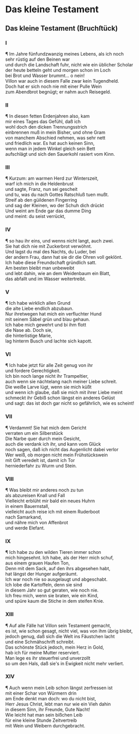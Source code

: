 # Das kleine Testament
<a name="108"></a>
## Das kleine Testament (Bruchſtück)

### Ⅰ

¶ Im Jahre fünfundzwanzig meines Lebens, als ich noch  
sehr rüstig auf den Beinen war  
und durch die Landschaft fuhr, nicht wie ein üblicher Scholar  
der heute betteln geht und morgen schon im Loch  
bei Brot und Wasser brummt… o nein!  
Villon war auch in diesem Falle zwar kein Tugendheld.  
Doch hat er sich noch nie mit einer Pulle Wein  
zum Abendbrot begnügt; er nahm auch Reisegeld.

### Ⅱ

¶ In diesen fetten Erdenjahren also, kam  
mir eines Tages das Gefühl, daß ich  
wohl doch den dicken Trennungsstrich  
einbrennen muß in mein Bisher, und ohne Gram  
von manchem Abschied nehmen, was sehr nett  
und friedlich war. Es hat auch keinen Sinn,  
wenn man in jedem Winkel gleich sein Bett  
aufschlägt und sich den Sauerkohl rasiert vom Kinn.

### Ⅲ

¶ Kurzum: am warmen Herd zur Winterszeit,  
warf ich mich in die Heldenbrust  
und sagte, Franz, nun sei gescheit  
und tu, was du nach Gottes Ratschluß tuen mußt.  
Streif ab den güildenen Fingerring  
<a name="109"></a>und sag der Kleinen, wo der Schuh dich drückt  
Und weint am Ende gar das dumme Ding  
und meint: du seist verrückt,

### Ⅳ

¶ so hau ihr eins, und wenns nicht langt, auch zwei.  
Sie hat dich nie mit Zuckerbrot verwöhnt.  
Und lagst du mal des Nachts, du Luder, bei  
der andern Frau, dann hat sie dir die Ohren voll geklönt.  
Ich habe diese Freundschaft gründlich satt.  
Am besten bleibt man unbeweibt  
und lebt dahin, wie an dem Weidenbaum ein Blatt,  
das abfallt und im Wasser weitertreibt.

### Ⅴ

¶ Ich habe wirklich allen Grund  
die alte Liebe endlich abzubaun.  
Nur ihretwegen hat mich ein verfluchter Hund  
mit seinem Säbel grün und blau gehaun.  
Ich habe mich gewehrt und bi ihm flott  
die Nase ab. Doch sie,  
die hinterlistige Marie,  
lag hinterm Busch und lachte sich kapott.

### Ⅵ

¶ Ich habe jetzt für alle Zeit genug von ihr  
und fordere Gerechtigkeit.  
Ich bin noch lange nicht ihr Trampeltier,    
auch wenn sie nächtelang nach meiner Liebe schreit.  
<a name="110"></a>Die weiße Larve lügt, wenn sie mich küßt  
und wenn ich glaube, daß sie mich mit ihrer Liebe meint  
schmeckt ihr Gebiß schon längst ein anderes Gelüst  
und sagt: das ist doch gar nicht so gefährlich, wie es scheint!

### Ⅶ

¶ Verdammt! Sie hat mich dem Gericht  
verraten um ein Silberstück  
Die Narbe quer durch mein Gesicht,  
auch die verdank ich ihr, und kann vom Glück  
noch sagen, daß ich nicht das Augenlicht dabei verlor  
Wer weiß, ob morgen nicht mein Frühstückswein  
mit Gift veredelt ist, damit ich Tor  
herniederfahr zu Wurm und Stein.

### Ⅷ

¶ Was bleibt mir anderes noch zu tun  
als abzureisen Knall und Fall  
Vielleicht erblüht mir bald ein neues Huhrn  
in einem Bauernstall,  
vielleicht auch reise ich mit einem Ruderboot  
nach Samarkand,  
und nähre mich von Affenbrot  
und werde Elefant.

### Ⅸ

¶ Ich habe zu den wilden Tieren immer schon  
mich hingesehnt. Ich habe, als der Herr mich schuf,  
aus einem grauen Haufen Ton,  
<a name="112"></a>Denn mit dem Sack, auf den ihrs abgesehen habt,  
hat längst der Hunger aufgeräumt.  
Ich war noch nie so ausgelaugt und abgeschabt.  
Ich lobe die Kartoffeln, denn sie sind  
in diesem Jahr so gut geraten, wie noch nie.  
Ich freu mich, wenn sie braten, wie ein Kind,  
und spüre kaum die Stiche in dem steifen Knie.

### ⅩⅢ

¶ Auf alle Fälle hat Villon sein Testament gemacht,  
es ist, wie schon gesagt, nicht viel, was von ihm übrig bleibt,  
jedoch genug, daß sich die Welt ins Fäustchen lacht  
und eine Schmähschrift schreibt.  
Das schönste Stück jedoch, mein Herz in Gold,  
hab ich für meine Mutter reserviert.  
Man lege es ihr steuerfrei und unverzollt  
so um den Hals, daß sie's in Ewigkeit nicht mehr verliert.

### ⅩⅣ

¶ Auch wenn mein Leib schon längst zerfressen ist  
mit einer Schar von Würmern drin  
am Ende denkt man doch: wo du nicht bist,  
Herr Jesus Christ, lebt man nur wie ein Vieh dahin  
in diesem Sinn, ihr Freunde, Gute Nacht!  
Wie leicht hat man sein bißchen Leib  
für eine kleine Stunde Zeitvertreib  
mit Wein und Weibern durchgebracht.


